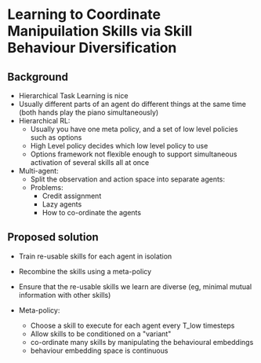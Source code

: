 # Learning to Coordinate Manipuilation Skills via Skill Behaviour Diversification

## Background

 - Hierarchical Task Learning is nice
 - Usually different parts of an agent do different things at the same time (both hands play
   the piano simultaneously)
 - Hierarchical RL:
   - Usually you have one meta policy, and a set of low level policies such as options
   - High Level policy decides which low level policy to use
   - Options framework not flexible enough to support simultaneous activation of several
     skills all at once
 - Multi-agent:
   - Split the observation and action space into separate agents:
   - Problems:
     - Credit assignment
     - Lazy agents
     - How to co-ordinate the agents

## Proposed solution

 - Train re-usable skills for each agent in isolation
 - Recombine the skills using a meta-policy
 - Ensure that the re-usable skills we learn are diverse (eg, minimal mutual information
   with other skills)


 - Meta-policy:
    - Choose a skill to execute for each agent every T_low timesteps
    - Allow skills to be conditioned on a "variant"
    - co-ordinate many skills by manipulating the behavioural embeddings
    - behaviour embedding space is continuous
